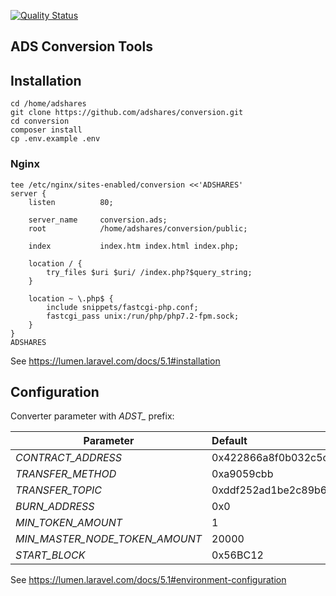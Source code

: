 [![Quality Status](https://sonarcloud.io/api/project_badges/measure?project=adshares-conversion&metric=alert_status)](https://sonarcloud.io/dashboard?id=adshares-conversion)

## ADS Conversion Tools

## Installation

```
cd /home/adshares
git clone https://github.com/adshares/conversion.git
cd conversion
composer install
cp .env.example .env
```

### Nginx
```
tee /etc/nginx/sites-enabled/conversion <<'ADSHARES'
server {
    listen          80;
    
    server_name     conversion.ads;
    root            /home/adshares/conversion/public;
    
    index           index.htm index.html index.php;
    
    location / {
        try_files $uri $uri/ /index.php?$query_string;
    }
    
    location ~ \.php$ {
        include snippets/fastcgi-php.conf;
        fastcgi_pass unix:/run/php/php7.2-fpm.sock;
    }
}
ADSHARES
```
See https://lumen.laravel.com/docs/5.1#installation

## Configuration

Converter parameter with *ADST_* prefix:

| Parameter                      | Default                                    |
| ------------------------------ | :----------------------------------------- | 
| *CONTRACT_ADDRESS*             | 0x422866a8f0b032c5cf1dfbdef31a20f4509562b0 |
| *TRANSFER_METHOD*              | 0xa9059cbb                                 | 
| *TRANSFER_TOPIC*               | 0xddf252ad1be2c89b69c2b068fc378daa952ba7f163c4a11628f55a4df523b3ef | 
| *BURN_ADDRESS*                 | 0x0                                        | 
| *MIN_TOKEN_AMOUNT*             | 1                                          | 
| *MIN_MASTER_NODE_TOKEN_AMOUNT* | 20000                                      | 
| *START_BLOCK*                  | 0x56BC12                                   |


See https://lumen.laravel.com/docs/5.1#environment-configuration